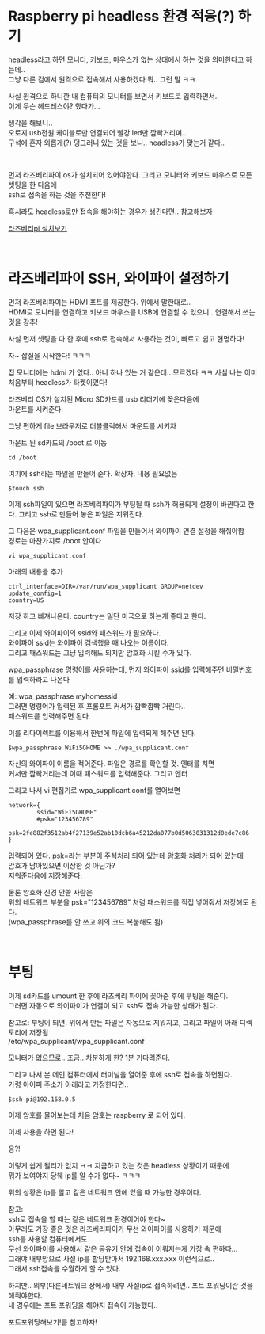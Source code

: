# Raspberry pi headless 환경 적응(?) 하기
headless라고 하면 모니터, 키보드, 마우스가 없는 상태에서 하는 것을 의미한다고 하는데..  
그냥 다른 컴에서 원격으로 접속해서 사용하겠다 뭐.. 그런 말 ㅋㅋ

사실 원격으로 하니깐 내 컴퓨터의 모니터를 보면서 키보드로 입력하면서..  
이게 무슨 헤드레스야? 했다가...  

생각을 해보니..   
오로지 usb전원 케이블로만 연결되어 빨강 led만 깜빡거리며..  
구석에 혼자 외롭게(?) 덩그러니 있는 것을 보니.. headless가 맞는거 같다..  

<br>

먼저 라즈베리파이 os가 설치되어 있어야한다. 그리고 모니터와 키보드 마우스로 모든 셋팅을 한 다음에   
ssh로 접속을 하는 것을 추천한다!

혹시라도 headless로만 접속을 해야하는 경우가 생긴다면.. 참고해보자

[라즈베리pi 설치보기](/tag/raspberry)

<br>

# 라즈베리파이 SSH, 와이파이 설정하기
먼저 라즈베리파이는 HDMI 포트를 제공한다. 위에서 말한대로..  
HDMI로 모니터를 연결하고 키보드 마우스를 USB에 연결할 수 있으니.. 연결해서 쓰는 것을 강추!  

사실 먼저 셋팅을 다 한 후에 ssh로 접속해서 사용하는 것이, 빠르고 쉽고 현명하다!

자~ 삽질을 시작한다! ㅋㅋㅋ  

집 모니터에는 hdmi 가 없다.. 아니 하나 있는 거 같은데.. 모르겠다 ㅋㅋ
사실 나는 이미 처음부터 headless가 타켓이였다! 

라즈베리 OS가 설치된 Micro SD카드를 usb 리더기에 꽂은다음에   
마운트를 시켜준다.  

그냥 편하게 file 브라우저로 더블클릭해서 마운트를 시키자

마운트 된 sd카드의 /boot 로 이동

```
cd /boot
```

여기에 ssh라는 파일을 만들어 준다. 확장자, 내용 필요없음
```
$touch ssh
```

이제 ssh파일이 있으면 라즈베리파이가 부팅될 때 ssh가 허용되게 설정이 바뀐다고 한다.
그리고 ssh로 만들어 놓은 파일은 지워진다. 

그 다음은 wpa_supplicant.conf 파일을 만들어서 와이파이 연결 설정을 해줘야함  
경로는 마찬가지로 /boot 안이다
```
vi wpa_supplicant.conf
```

아래의 내용을 추가
```
ctrl_interface=DIR=/var/run/wpa_supplicant GROUP=netdev
update_config=1
country=US
```
저장 하고 빠져나온다. country는 일단 미국으로 하는게 좋다고 한다.

그리고 이제 와이파이의 ssid와 패스워드가 필요하다.  
와이파이 ssid는 와이파이 검색했을 때 나오는 이름이다.  
그리고 패스워드는 그냥 입력해도 되지만 암호화 시킬 수가 있다.

wpa_passphrase 명령어를 사용하는데, 먼저 와이파이 ssid를 입력해주면 비밀번호를 입력하라고 나온다

예:
wpa_passphrase myhomessid  
그러면 명령어가 입력된 후 프롬포트 커서가 깜빡깜빡 거린다..   
패스워드를 입력해주면 된다.  

이를 리다이렉트를 이용해서 한번에 파일에 입력되게 해주면 된다.
```
$wpa_passphrase WiFi5GHOME >> ./wpa_supplicant.conf 
```
자신의 와이파이 이름을 적어준다.  파일은 경로를 확인할 것. 엔터를 치면  
커서만 깜빡거리는데 이때 패스워드를 입력해준다. 그리고 엔터 

그리고 나서 vi 편집기로 wpa_supplicant.conf를 열어보면
```
network={
        ssid="WiFi5GHOME"
        #psk="123456789"
        psk=2fe882f3512ab4f27139e52ab10dcb6a45212da077b0d5063031312d0ede7c86
}

```
입력되어 있다.
psk=라는 부분이 주석처리 되어 있는데 암호화 처리가 되어 있는데   
암호가 남아있으면 이상한 것 아닌가?  
지워준다음에 저장해준다.  

물론 암호화 신경 안쓸 사람은   
위의 네트워크 부분을 psk="123456789" 처럼 패스워드를 직접 넣어줘서 저장해도 된다.  
(wpa_passphrase를 안 쓰고 위의 코드 복붙해도 됨)

<br>

# 부팅
이제 sd카드를 umount 한 후에 라즈베리 파이에 꽂아준 후에 부팅을 해준다.  
그러면 자동으로 와이파이가 연결이 되고 ssh도 접속 가능한 상태가 된다.  

참고로:
부팅이 되면. 위에서 만든 파일은 자동으로 지워지고, 그리고 파일이 아래 디렉토리에 저장됨  
/etc/wpa_supplicant/wpa_supplicant.conf  

모니터가 없으므로.. 조금.. 차분하게 한? 1분 기다려준다.  

그리고 나서 본 메인 컴퓨터에서 터미널을 열어준 후에 ssh로 접속을 하면된다.  
가령 아이피 주소가 아래라고 가정한다면..
```
$ssh pi@192.168.0.5
```
이제 암호를 물어보는데 
처음 암호는 raspberry 로 되어 있다.

이제 사용을 하면 된다!

응?!

이렇게 쉽게 될리가 없지 ㅋㅋ 지금하고 있는 것은 headless 상황이기 때문에  
뭐가 보여야지 당췌 ip를 알 수가 없다~ ㅋㅋㅋ

위의 상황은 ip를 알고 같은 네트워크 안에 있을 때 가능한 경우이다.

참고:  
ssh로 접속을 할 때는 같은 네트워크 환경이어야 한다~  
아무래도 가장 좋은 것은 라즈베리파이가 무선 와이파이를 사용하기 때문에   
ssh를 사용할 컴퓨터에서도  
무선 와이파이를 사용해서 같은 공유기 안에 접속이 이뤄지는게 가장 속 편하다...    
그래야 내부망으로 사설 ip를 할당받아서 192.168.xxx.xxx 이런식으로..  
그래서 ssh접속을 수월하게 할 수 있다.  

하지만.. 외부(다른네트워크 상에서) 내부 사설ip로 접속하려면.. 포트 포워딩이란 것을 해줘야한다.  
내 경우에는 포트 포워딩을 해야지 접속이 가능했다..

포트포워딩해보기!를 참고하자!

